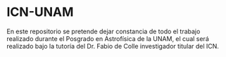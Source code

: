 # ICN-UNAM
En este repositorio se pretende dejar constancia de todo el trabajo realizado durante el Posgrado en Astrofísica de la UNAM, el cual será realizado bajo la tutoría del Dr. Fabio de Colle investigador titular del ICN. 
